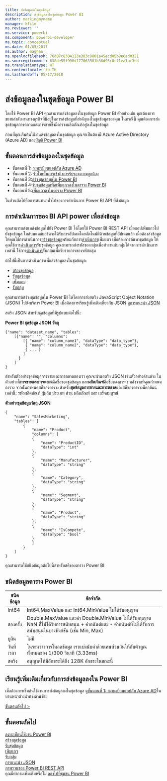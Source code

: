 ```yaml
---
title: ส่งข้อมูลลงในชุดข้อมูล
description: ส่งข้อมูลลงในชุดข้อมูล Power BI
author: markingmyname
manager: kfile
ms.reviewer: ''
ms.service: powerbi
ms.component: powerbi-developer
ms.topic: conceptual
ms.date: 01/05/2017
ms.author: maghan
ms.openlocfilehash: 76d07c8384123a303c8801a45ecd05b9e6ed0321
ms.sourcegitcommit: 638de55f996d177063561b36d95c8c71ea7af3ed
ms.translationtype: HT
ms.contentlocale: th-TH
ms.lasthandoff: 05/17/2018
---
```

# <a name="push-data-into-a-power-bi-dataset"></a>ส่งข้อมูลลงในชุดข้อมูล Power BI
โดยใช้ Power BI API คุณสามารถส่งข้อมูลลงในชุดข้อมูล Power BI ตัวอย่างเช่น คุณต้องการขยายลำดับงานทางธุรกิจที่มีอยู่ในการส่งข้อมูลที่สำคัญลงในชุดข้อมูลของคุณ ในกรณีนี้ คุณต้องการส่งชุดข้อมูลการตลาดและการขายซึ่งมีตารางผลิตภัณฑ์อยู่ลงในชุดข้อมูล

ก่อนที่คุณเริ่มต้นใช้งานส่งข้อมูลลงในชุดข้อมูล คุณจำเป็นต้องมี Azure Active Directory (Azure AD) และ[บัญชี Power BI](create-an-azure-active-directory-tenant.md)

## <a name="steps-to-push-data-into-a-dataset"></a>ขั้นตอนการส่งข้อมูลลงในชุดข้อมูล
* ขั้นตอนที่ 1: [ลงทะเบียนแอปกับ Azure AD](walkthrough-push-data-register-app-with-azure-ad.md)
* ขั้นตอนที่ 2: [รับโทเค็นการเข้าถึงการรับรองความถูกต้อง ](walkthrough-push-data-get-token.md)
* ขั้นตอนที่ 3:[สร้างชุดข้อมูลใน Power BI](walkthrough-push-data-create-dataset.md)
* ขั้นตอนที่ 4:[รับชุดข้อมูลเพื่อเพิ่มแถวลงในตาราง Power BI](walkthrough-push-data-get-datasets.md)
* ขั้นตอนที่ 5:[เพิ่มแถวลงในตาราง Power BI](walkthrough-push-data-add-rows.md)

ในส่วนถัดไปคือการสนทนาทั่วไปของการดำเนินการ Power BI API ที่ส่งข้อมูล

## <a name="power-bi-api-operations-to-push-data"></a>การดำเนินการของ BI API power เพื่อส่งข้อมูล
คุณสามารถส่งแหล่งข้อมูลไปยัง Power BI ได้โดยใช้ Power BI REST API เมื่อแอปเพิ่มแถวไปยังชุดข้อมูล ไทล์บนแดชบอร์ดจะได้รับการอัปเดตโดยอัตโนมัติด้วยข้อมูลที่อัปเดตแล้ว เมื่อต้องส่งข้อมูล ให้คุณใช้การดำเนินการ[สร้างชุดข้อมูล](https://msdn.microsoft.com/library/mt203562.aspx)พร้อมกับการ[ดำเนินการ](https://msdn.microsoft.com/library/mt203561.aspx)เพิ่มแถว เมื่อต้องการค้นหาชุดข้อมูล ให้คุณใช้การ[ดำเนินการ](https://msdn.microsoft.com/library/mt203567.aspx)รับชุดข้อมูล คุณสามารถส่งรหัสของกลุ่มเพื่อทำงานกับกลุ่มได้จากการดำเนินการเหล่านี้ ใช้การ[ดำเนินการ](https://msdn.microsoft.com/library/mt243842.aspx)รับกลุ่มเพื่อรับรายการของรหัสกลุ่ม

ต่อไปนี้เป็นการดำเนินการเพื่อส่งข้อมูลลงในชุดข้อมูล:

* [สร้างชุดข้อมูล](https://msdn.microsoft.com/library/mt203562.aspx)
* [รับชุดข้อมูล](https://msdn.microsoft.com/library/mt203567.aspx)
* [เพิ่มแถว](https://msdn.microsoft.com/library/mt203561.aspx)
* [รับกลุ่ม](https://msdn.microsoft.com/library/mt243842.aspx)

คุณสามารถสร้างชุดข้อมูลใน Power BI ได้โดยการส่งสตริง JavaScript Object Notation (JSON) ไปยังบริการ Power BI เมื่อต้องการเรียนรู้เพิ่มเติมเกี่ยวกับ JSON ดู[การแนะนำ JSON](http://json.org/)

สตริง JSON สำหรับชุดข้อมูลที่มีรูปแบบต่อไปนี้:

**Power BI ชุดข้อมูล JSON วัตถุ**

    {"name": "dataset_name", "tables":
        [{"name": "", "columns":
            [{ "name": "column_name1", "dataType": "data_type"},
             { "name": "column_name2", "dataType": "data_type"},
             { ... }
            ]
          }
        ]
    }

สำหรับตัวอย่างชุดข้อมูลการขายและการตลาดของเรา คุณจะผ่านสตริง JSON เช่นตัวอย่างด้านล่าง ในตัวอย่างนี้**การขายและการตลาด**คือชื่อของชุดข้อมูล และ**ผลิตภัณฑ์**คือชื่อของตาราง หลังจากที่คุณกำหนดตาราง จากนั้นกำหนดสคีของตาราง สำหรับ**ชุดข้อมูลการขายและการตลาด**และสคีของตารางมีคอลัมน์เหล่านี้: รหัสผลิตภัณฑ์ ผู้ผลิต ประเภท ส่วน ผลิตภัณฑ์ และ เสร็จสมบูรณ์

**ตัวอย่างชุดข้อมูลวัตถุ JSON**

    {
        "name": "SalesMarketing",
        "tables": [
            {
                "name": "Product",
                "columns": [
                {
                    "name": "ProductID",
                    "dataType": "int"
                },
                {
                    "name": "Manufacturer",
                    "dataType": "string"
                },
                {
                    "name": "Category",
                    "dataType": "string"
                },
                {
                    "name": "Segment",
                    "dataType": "string"
                },
                {
                    "name": "Product",
                    "dataType": "string"
                },
                {
                    "name": "IsCompete",
                    "dataType": "bool"
                }
                ]
            }
        ]
    }

คุณสามารถใช้ชนิดข้อมูลต่อไปนี้สำหรับสคีของตาราง Power BI

## <a name="power-bi-table-data-types"></a>ชนิดข้อมูลตาราง Power BI
| **ชนิดข้อมูล** | **ข้อจำกัด** |
| --- | --- |
| Int64 |Int64.MaxValue และ Int64.MinValue ไม่ได้รับอนุญาต |
| สองครั้ง |Double.MaxValue และค่า Double.MinValue ไม่ได้รับอนุญาต NaN ที่ไม่ได้รับการสนับสนุน + ค่าอนันต์และ - ค่าอนันต์ที่ไม่ได้รับการสนับสนุนในบางฟังก์ชัน (เช่น Min, Max) |
| บูลีน |ไม่มี |
| วันที่เวลา |ในระหว่างการโหลดข้อมูล เราแบ่งนับค่าด้วยเศษส่วนวันให้กับตัวคูณทั้งหมดของ 1/300 วินาที (3.33ms) |
| สตริง |อนุญาตให้มีอักขระได้ถึง 128K อักขระในขณะนี้ |

## <a name="learn-more-about-pushing-data-into-power-bi"></a>เรียนรู้เพิ่มเติมเกี่ยวกับการส่งข้อมูลลงใน Power BI
เมื่อต้องการเริ่มต้นใช้งานการส่งข้อมูลลงในชุดข้อมูล ดู[ขั้นตอนที่ 1: ลงทะเบียนแอปกับ Azure AD](walkthrough-push-data-register-app-with-azure-ad.md)ในบานหน้าต่างนำทางด้านซ้าย

[ขั้นตอนถัดไป >](walkthrough-push-data-register-app-with-azure-ad.md)

## <a name="next-steps"></a>ขั้นตอนถัดไป
[ลงทะเบียนใช้งาน Power BI](create-an-azure-active-directory-tenant.md)  
[สร้างชุดข้อมูล](https://msdn.microsoft.com/library/mt203562.aspx)  
[รับชุดข้อมูล](https://msdn.microsoft.com/library/mt203567.aspx)  
[เพิ่มแถว](https://msdn.microsoft.com/library/mt203561.aspx)  
[รับกลุ่ม](https://msdn.microsoft.com/library/mt243842.aspx)  
[การแนะนำ JSON](http://json.org/)  
[ภาพรวมของ Power BI REST API](overview-of-power-bi-rest-api.md)  
คุณมีคำถามเพิ่มเติมหรือไม่ [ลองไปที่ชุมชน Power BI](http://community.powerbi.com/)


